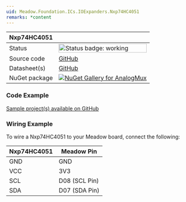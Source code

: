 ```yaml
---
uid: Meadow.Foundation.ICs.IOExpanders.Nxp74HC4051
remarks: *content
---
```


| Nxp74HC4051 | |
|--------|--------|
| Status | <img src="https://img.shields.io/badge/Working-brightgreen" style="width: auto; height: -webkit-fill-available;" alt="Status badge: working" /> |
| Source code | [GitHub](https://github.com/WildernessLabs/Meadow.Foundation/tree/main/Source/Meadow.Foundation.Peripherals/ICs.IOExpanders.AnalogMux/Driver) |
| Datasheet(s) | [GitHub](https://github.com/WildernessLabs/Meadow.Foundation/tree/main/Source/Meadow.Foundation.Peripherals/ICs.IOExpanders.AnalogMux/Datasheet) |
| NuGet package | <a href="https://www.nuget.org/packages/Mcp23018Meadow.Foundation.ICs.IOExpanders.AnalogMux/" target="_blank"><img src="https://img.shields.io/nuget/v/Mcp23018Meadow.Foundation.ICs.IOExpanders.AnalogMux.svg?label=Mcp23018Meadow.Foundation.ICs.IOExpanders.AnalogMux" alt="NuGet Gallery for AnalogMux" /></a> |

### Code Example

[Sample project(s) available on GitHub](https://github.com/WildernessLabs/Meadow.Foundation/tree/main/Source/Meadow.Foundation.Peripherals/ICs.IOExpanders.AnalogMux/Samples/Nxp74HC4051_Sample)

### Wiring Example

To wire a Nxp74HC4051 to your Meadow board, connect the following:

| Nxp74HC4051  | Meadow Pin    |
|---------|---------------|
| GND     | GND           |
| VCC     | 3V3           |
| SCL     | D08 (SCL Pin) |
| SDA     | D07 (SDA Pin) |
